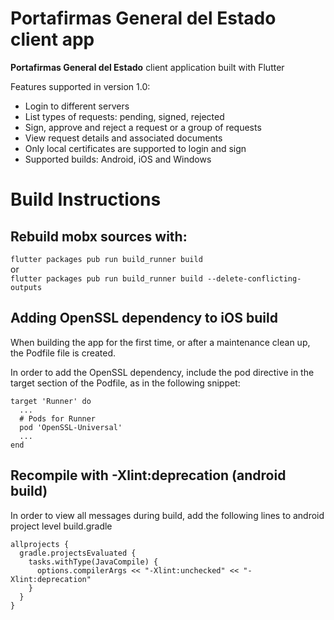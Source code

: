# Portafirmas General del Estado client app

**Portafirmas General del Estado** client application built with Flutter

Features supported in version 1.0:

- Login to different servers
- List types of requests: pending, signed, rejected
- Sign, approve and reject a request or a group of requests
- View request details and associated documents
- Only local certificates are supported to login and sign
- Supported builds: Android, iOS and Windows

# Build Instructions
## Rebuild mobx sources with:

`flutter packages pub run build_runner build`  
or  
`flutter packages pub run build_runner build --delete-conflicting-outputs`

## Adding OpenSSL dependency to iOS build

When building the app for the first time, or after a maintenance clean up, the Podfile file is created.

In order to add the OpenSSL dependency, include the pod directive in the target section of the Podfile, as in the following snippet:

    target 'Runner' do
      ...
      # Pods for Runner
      pod 'OpenSSL-Universal'
      ...
    end

## Recompile with -Xlint:deprecation (android build)

In order to view all messages during build, add the following lines to android project level build.gradle

    allprojects {
      gradle.projectsEvaluated {
        tasks.withType(JavaCompile) {
          options.compilerArgs << "-Xlint:unchecked" << "-Xlint:deprecation"
        }
      }
    }
